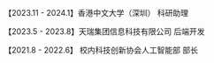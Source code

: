 
【2023.11 - 2024.1】香港中文大学（深圳） 科研助理

【2023.5 - 2023.8】天瑞集团信息科技有限公司 后端开发

【2021.8 - 2022.6】 校内科技创新协会人工智能部 部长
